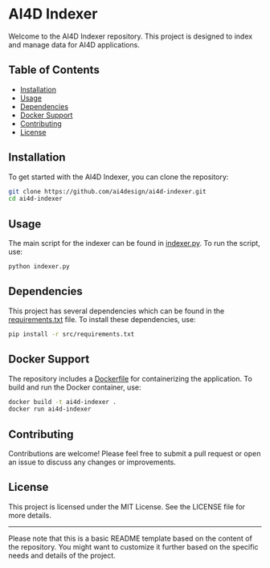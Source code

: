 # AI4D Indexer

Welcome to the AI4D Indexer repository. This project is designed to index and manage data for AI4D applications.

## Table of Contents

- [Installation](#installation)
- [Usage](#usage)
- [Dependencies](#dependencies)
- [Docker Support](#docker-support)
- [Contributing](#contributing)
- [License](#license)

## Installation

To get started with the AI4D Indexer, you can clone the repository:

```bash
git clone https://github.com/ai4design/ai4d-indexer.git
cd ai4d-indexer
```

## Usage

The main script for the indexer can be found in [indexer.py](https://github.com/ai4design/ai4d-indexer/blob/main/indexer.py). To run the script, use:

```bash
python indexer.py
```

## Dependencies

This project has several dependencies which can be found in the [requirements.txt](https://github.com/ai4design/ai4d-indexer/blob/main/src/requirements.txt) file. To install these dependencies, use:

```bash
pip install -r src/requirements.txt
```

## Docker Support

The repository includes a [Dockerfile](https://github.com/ai4design/ai4d-indexer/blob/main/Dockerfile) for containerizing the application. To build and run the Docker container, use:

```bash
docker build -t ai4d-indexer .
docker run ai4d-indexer
```

## Contributing

Contributions are welcome! Please feel free to submit a pull request or open an issue to discuss any changes or improvements.

## License

This project is licensed under the MIT License. See the LICENSE file for more details.

---

Please note that this is a basic README template based on the content of the repository. You might want to customize it further based on the specific needs and details of the project.
